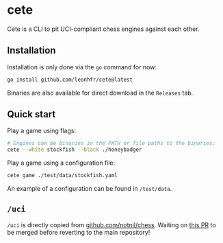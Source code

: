 # cete

Cete is a CLI to pit UCI-compliant chess engines against each other.

## Installation

Installation is only done via the `go` command for now:

```sh
go install github.com/leonhfr/cete@latest
```

Binaries are also available for direct download in the `Releases` tab.

## Quick start

Play a game using flags:

```sh
# Engines can be binaries in the PATH or file paths to the binaries:
cete --white stockfish --black ./honeybadger
```

Play a game using a configuration file:

```sh
cete game ./test/data/stockfish.yaml
```

An example of a configuration can be found in `/test/data`.

## `/uci`

`/uci` is directly copied from [github.com/notnil/chess](https://github.com/notnil/chess). Waiting on [this PR](https://github.com/notnil/chess/pull/114) to be merged before reverting to the main repository!

